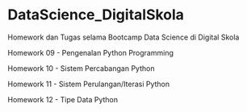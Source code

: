 # DataScience_DigitalSkola
Homework dan Tugas selama Bootcamp Data Science di Digital Skola

Homework 09 - Pengenalan Python Programming

Homework 10 - Sistem Percabangan Python

Homework 11 - Sistem Perulangan/Iterasi Python

Homework 12 - Tipe Data Python
